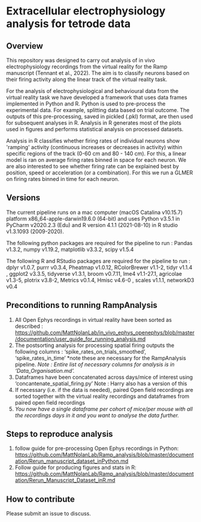 # Extracellular electrophysiology analysis for tetrode data


## Overview
This repository was designed to carry out analysis of in vivo electrophysiology recordings from the virtual reality for the Ramp manuscript (Tennant et al., 2022). The aim is to classify neurons based on their firing activity along the linear track of the virtual reality task. 

For the analysis of electrophysiological and behavioural data from the virtual reality task we have developed a framework that uses data frames implemented in Python and R. Python is used to pre-process the experimental data. For example, splitting data based on trial outcome. The outputs of this pre-processing, saved in pickled (.pkl) format, are then used for subsequent analyses in R. Analysis in R generates most of the plots used in figures and performs statistical analysis on processed datasets. 

Analysis in R classifies whether firing rates of individual neurons show 'ramping' activity (continuous increases or decreases in activity) within specific regions of the track (0-60 cm and 80 - 140 cm). For this, a linear model is ran on average firing rates binned in space for each neuron. We are also interested to see whether firing rate can be explained best by position, speed or acceleration (or a combination). For this we run a GLMER on firing rates binned in time for each neuron. 


## Versions
The current pipeline runs on a mac computer (macOS Catalina v10.15.7) platform x86_64-apple-darwin19.6.0 (64-bit) and uses Python v3.5.1 in PyCharm v2020.2.3 (Edu) and R version 4.1.1 (2021-08-10) in R studio v1.3.1093 (2009-2020).

The following python packages are required for the pipeline to run : 
Pandas v1.3.2, numpy v1.19.2, matplotlib v3.3.2, scipy v1.5.4

The following R and RStudio packages are required for the pipeline to run : 
dplyr v1.0.7, purrr v0.3.4, Pheatmap v1.0.12, RColorBrewer v1.1-2, tidyr v1.1.4 , ggplot2 v3.3.5,  tidyverse v1.3.1, broom v0.7.11, lme4 v1.1-27.1, agricolae v1.3-5, plotrix v3.8-2, Metrics v0.1.4, Hmisc v4.6-0 , scales v1.1.1, networkD3 v0.4 


## Preconditions to running RampAnalysis
1. All Open Ephys recordings in virtual reality have been sorted as described : https://github.com/MattNolanLab/in_vivo_ephys_openephys/blob/master/documentation/user_guide_for_running_analysis.md
2. The postsorting analysis for processing spatial firing outputs the following columns : ‘spike_rates_on_trials_smoothed’, ‘spike_rates_in_time’ *note these are necessary for the RampAnalysis pipeline. 
_Note : Entire list of necessary columns for analysis is in ‘Data_Organisation.md’._ 
3. Dataframes have been concatenated across days/mice of interest using ‘concantenate_spatial_firing.py’ 
Note : Harry also has a version of this
4. If necessary (i.e. if the data is needed), paired Open field recordings are sorted together with the virtual reality recordings and dataframes from paired open field recordings
5. _You now have a single dataframe per cohort of mice/per mouse with all the recordings days in it and you want to analyse the data further._

## Steps to reproduce analysis
1. follow guide for pre-processing Open Ephys recordings in Python:
https://github.com/MattNolanLab/Ramp_analysis/blob/master/documentation/Rerun_manuscript_dataset_inPython.md
2. Follow guide for producing figures and stats in R:
https://github.com/MattNolanLab/Ramp_analysis/blob/master/documentation/Rerun_Manuscript_Dataset_inR.md


## How to contribute
Please submit an issue to discuss.
